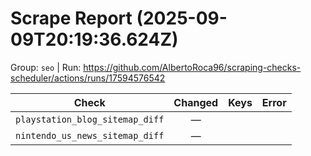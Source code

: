 # Scrape Report (2025-09-09T20:19:36.624Z)

Group: `seo`  |  Run: https://github.com/AlbertoRoca96/scraping-checks-scheduler/actions/runs/17594576542

| Check | Changed | Keys | Error |
|---|:---:|:--|:--|
| `playstation_blog_sitemap_diff` | — |  |  |
| `nintendo_us_news_sitemap_diff` | — |  |  |

